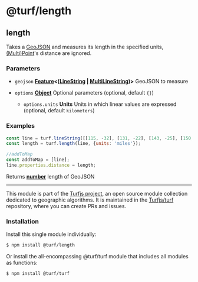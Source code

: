 # @turf/length

<!-- Generated by documentation.js. Update this documentation by updating the source code. -->

## length

Takes a [GeoJSON][1] and measures its length in the specified units, [(Multi)Point][2]'s distance are ignored.

### Parameters

*   `geojson` **[Feature][3]<([LineString][4] | [MultiLineString][5])>** GeoJSON to measure
*   `options` **[Object][6]** Optional parameters (optional, default `{}`)

    *   `options.units` **Units** Units in which linear values are expressed (optional, default `kilometers`)

### Examples

```javascript
const line = turf.lineString([[115, -32], [131, -22], [143, -25], [150, -34]]);
const length = turf.length(line, {units: 'miles'});

//addToMap
const addToMap = [line];
line.properties.distance = length;
```

Returns **[number][7]** length of GeoJSON

[1]: https://tools.ietf.org/html/rfc7946#section-3

[2]: https://tools.ietf.org/html/rfc7946#section-3.1.2

[3]: https://tools.ietf.org/html/rfc7946#section-3.2

[4]: https://tools.ietf.org/html/rfc7946#section-3.1.4

[5]: https://tools.ietf.org/html/rfc7946#section-3.1.5

[6]: https://developer.mozilla.org/docs/Web/JavaScript/Reference/Global_Objects/Object

[7]: https://developer.mozilla.org/docs/Web/JavaScript/Reference/Global_Objects/Number

<!-- This file is automatically generated. Please don't edit it directly. If you find an error, edit the source file of the module in question (likely index.js or index.ts), and re-run "yarn docs" from the root of the turf project. -->

---

This module is part of the [Turfjs project](https://turfjs.org/), an open source module collection dedicated to geographic algorithms. It is maintained in the [Turfjs/turf](https://github.com/Turfjs/turf) repository, where you can create PRs and issues.

### Installation

Install this single module individually:

```sh
$ npm install @turf/length
```

Or install the all-encompassing @turf/turf module that includes all modules as functions:

```sh
$ npm install @turf/turf
```

